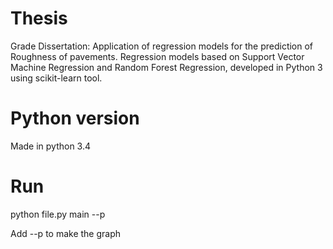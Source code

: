 # Thesis
Grade Dissertation: Application of regression models for the prediction of Roughness of pavements. 
Regression models based on Support Vector Machine Regression and Random Forest Regression, developed in Python 3 using scikit-learn tool.

# Python version
Made in python 3.4

# Run
python file.py main --p 

Add --p to make the graph
